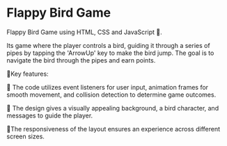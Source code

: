 # Flappy Bird Game

Flappy Bird Game using HTML, CSS and JavaScript 🚨.

Its game where the player controls a bird, guiding it through a series of pipes by tapping the 'ArrowUp' key to make the bird jump. The goal is to navigate the bird through the pipes and earn points.

📝Key features:

📌 The code utilizes event listeners for user input, animation frames for smooth movement, and collision detection to determine game outcomes.

📌 The design gives a visually appealing background, a bird character, and messages to guide the player. 

📌The responsiveness of the layout ensures an experience across different screen sizes.
